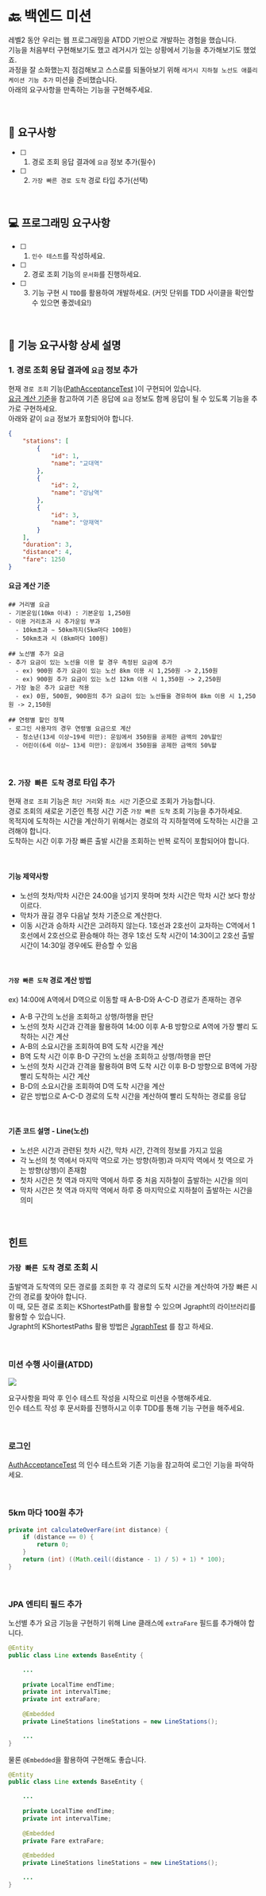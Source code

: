 # 🔙 백엔드 미션

레벨2 동안 우리는 웹 프로그래밍을 ATDD 기반으로 개발하는 경험을 했습니다.  
기능을 처음부터 구현해보기도 했고 레거시가 있는 상황에서 기능을 추가해보기도 했었죠.  
과정을 잘 소화했는지 점검해보고 스스로를 되돌아보기 위해 `레거시 지하철 노선도 애플리케이션 기능 추가` 미션을 준비했습니다.    
아래의 요구사항을 만족하는 기능을 구현해주세요.

<br/>

## 🎯 요구사항

- [ ]  1. 경로 조회 응답 결과에 `요금` 정보 추가(필수)
- [ ]  2. `가장 빠른 경로 도착` 경로 타입 추가(선택)

<br/>

## 💻 프로그래밍 요구사항
- [ ]  1. `인수 테스트`를 작성하세요.
- [ ]  2. 경로 조회 기능의 `문서화`를 진행하세요.
- [ ]  3. 기능 구현 시 `TDD`를 활용하여 개발하세요. (커밋 단위를 TDD 사이클을 확인할 수 있으면 좋겠네요!)

<br/>

## 📑 기능 요구사항 상세 설명

### 1. 경로 조회 응답 결과에 `요금` 정보 추가

현재 `경로 조회` 기능([PathAcceptanceTest](https://github.com/woowacourse/atdd-subway-2020/blob/master/src/test/java/wooteco/subway/maps/map/acceptance/PathAcceptanceTest.java) )이 구현되어 있습니다.    
[요금 계산 기준](#요금-계산-기준)을 참고하여 기존 응답에 `요금` 정보도 함께 응답이 될 수 있도록 기능을 추가로 구현하세요.  
아래와 같이 `요금` 정보가 포함되어야 합니다. 
 
```json
{
    "stations": [
        {
            "id": 1,
            "name": "교대역"
        },
        {
            "id": 2,
            "name": "강남역"
        },
        {
            "id": 3,
            "name": "양재역"
        }
    ],
    "duration": 3,
    "distance": 4,
    "fare": 1250
}
```

#### 요금 계산 기준
```
## 거리별 요금 
- 기본운임(10㎞ 이내) : 기본운임 1,250원
- 이용 거리초과 시 추가운임 부과
  - 10km초과 ∼ 50km까지(5km마다 100원)
  - 50km초과 시 (8km마다 100원)

## 노선별 추가 요금
- 추가 요금이 있는 노선을 이용 할 경우 측정된 요금에 추가
  - ex) 900원 추가 요금이 있는 노선 8km 이용 시 1,250원 -> 2,150원
  - ex) 900원 추가 요금이 있는 노선 12km 이용 시 1,350원 -> 2,250원
- 가장 높은 추가 요금만 적용
  - ex) 0원, 500원, 900원의 추가 요금이 있는 노선들을 경유하여 8km 이용 시 1,250원 -> 2,150원

## 연령별 할인 정책
- 로그인 사용자의 경우 연령별 요금으로 계산
  - 청소년(13세 이상~19세 미만): 운임에서 350원을 공제한 금액의 20%할인
  - 어린이(6세 이상~ 13세 미만): 운임에서 350원을 공제한 금액의 50%할
```

<br/>

### 2. `가장 빠른 도착` 경로 타입 추가

현재 `경로 조회` 기능은 `최단 거리`와 `최소 시간` 기준으로 조회가 가능합니다.  
경로 조회의 새로운 기준인 특정 시간 기준 `가장 빠른 도착` 조회 기능을 추가하세요.  
목적지에 도착하는 시간을 계산하기 위해서는 경로의 각 지하철역에 도착하는 시간을 고려해야 합니다.  
도착하는 시간 이후 가장 빠른 출발 시간을 조회하는 반복 로직이 포함되어야 합니다.

<br/>

#### 기능 제약사항
- 노선의 첫차/막차 시간은 24:00을 넘기지 못하며 첫차 시간은 막차 시간 보다 항상 이르다.
- 막차가 끊길 경우 다음날 첫차 기준으로 계산한다.
- 이동 시간과 승하차 시간은 고려하지 않는다. 1호선과 2호선이 교차하는 C역에서 1호선에서 2호선으로 환승해야 하는 경우 1호선 도착 시간이 14:30이고 2호선 출발 시간이 14:30일 경우에도 환승할 수 있음
  
<br/>

#### `가장 빠른 도착` 경로 계산 방법

ex) 14:00에 A역에서 D역으로 이동할 때 A-B-D와 A-C-D 경로가 존재하는 경우

- A-B 구간의 노선을 조회하고 상행/하행을 판단
- 노선의 첫차 시간과 간격을 활용하여 14:00 이후 A-B 방향으로 A역에 가장 빨리 도착하는 시간 계산
- A-B의 소요시간을 조회하여 B역 도착 시간을 계산
- B역 도착 시간 이후 B-D 구간의 노선을 조회하고 상행/하행을 판단
- 노선의 첫차 시간과 간격을 활용하여 B역 도착 시간 이후 B-D 방향으로 B역에 가장 빨리 도착하는 시간 계산
- B-D의 소요시간을 조회하여 D역 도착 시간을 계산
- 같은 방법으로 A-C-D 경로의 도착 시간을 계산하여 빨리 도착하는 경로를 응답

<br/>

#### 기존 코드 설명 - Line(노선)
- 노선은 시간과 관련된 첫차 시간, 막차 시간, 간격의 정보를 가지고 있음
- 각 노선의 첫 역에서 마지막 역으로 가는 방향(하행)과 마지막 역에서 첫 역으로 가는 방향(상행)이 존재함
- 첫차 시간은 첫 역과 마지막 역에서 하루 중 처음 지하철이 출발하는 시간을 의미
- 막차 시간은 첫 역과 마지막 역에서 하루 중 마지막으로 지하철이 출발하는 시간을 의미

<br/>

## 힌트
### `가장 빠른 도착` 경로 조회 시

출발역과 도착역의 모든 경로를 조회한 후 각 경로의 도착 시간을 계산하여 가장 빠른 시간의 경로를 찾아야 합니다.  
이 때, 모든 경로 조회는 KShortestPath를 활용할 수 있으며 Jgrapht의 라이브러리를 활용할 수 있습니다.  
Jgrapht의 KShortestPaths 활용 방법은 [JgraphTest](https://github.com/woowacourse/atdd-subway-2020/blob/master/src/test/java/wooteco/study/jgraph/JgraphTest.java#L35) 를 참고 하세요.

<br/>

### 미션 수행 사이클(ATDD)

![](https://nextstep-storage.s3.ap-northeast-2.amazonaws.com/2020-07-03T11%3A31%3A48.874image.png)

요구사항을 파악 후 인수 테스트 작성을 시작으로 미션을 수행해주세요.  
인수 테스트 작성 후 문서화를 진행하시고 이후 TDD를 통해 기능 구현을 해주세요.  

<br/>

### 로그인
[AuthAcceptanceTest](https://github.com/woowacourse/atdd-subway-2020/blob/master/src/test/java/wooteco/subway/members/member/acceptance/AuthAcceptanceTest.java) 의 인수 테스트와 기존 기능을 참고하여 로그인 기능을 파악하세요.

<br/>

### 5km 마다 100원 추가
```java
private int calculateOverFare(int distance) {
    if (distance == 0) {
        return 0;
    }
    return (int) ((Math.ceil((distance - 1) / 5) + 1) * 100);
}
```

<br/>

### JPA 엔티티 필드 추가

노선별 추가 요금 기능을 구현하기 위해 Line 클래스에 `extraFare` 필드를 추가해야 합니다.  
```java
@Entity
public class Line extends BaseEntity {

    ...
    
    private LocalTime endTime;
    private int intervalTime;
    private int extraFare;
    
    @Embedded
    private LineStations lineStations = new LineStations();

    ...
}
```

물론 `@Embedded`을 활용하여 구현해도 좋습니다.

```java
@Entity
public class Line extends BaseEntity {

    ...
    
    private LocalTime endTime;
    private int intervalTime;
    
    @Embedded
    private Fare extraFare;
    
    @Embedded
    private LineStations lineStations = new LineStations();

    ...
}
```